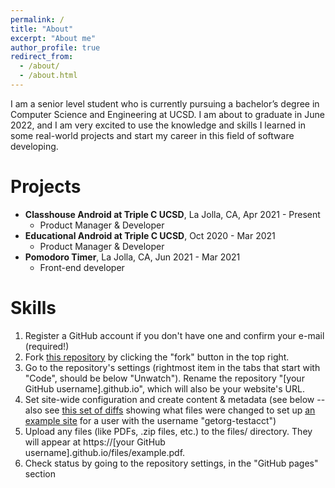 ```yaml
---
permalink: /
title: "About"
excerpt: "About me"
author_profile: true
redirect_from: 
  - /about/
  - /about.html
---
```


I am a senior level student who is currently pursuing a bachelor’s degree in Computer Science and Engineering at UCSD. I am about to graduate in June 2022, and I am very excited to use the knowledge and skills I learned in some real-world projects and start my career in this field of software developing.

Projects
======
- **Classhouse Android at Triple C UCSD**, La Jolla, CA,  Apr 2021 - Present
  * Product Manager & Developer
 - **Educational Android at Triple C UCSD**, Oct 2020 - Mar 2021
   * Product Manager & Developer
 - **Pomodoro Timer**, La Jolla, CA, Jun 2021 - Mar 2021
   * Front-end developer
 
Skills
======
1. Register a GitHub account if you don't have one and confirm your e-mail (required!)
1. Fork [this repository](https://github.com/academicpages/academicpages.github.io) by clicking the "fork" button in the top right. 
1. Go to the repository's settings (rightmost item in the tabs that start with "Code", should be below "Unwatch"). Rename the repository "[your GitHub username].github.io", which will also be your website's URL.
1. Set site-wide configuration and create content & metadata (see below -- also see [this set of diffs](http://archive.is/3TPas) showing what files were changed to set up [an example site](https://getorg-testacct.github.io) for a user with the username "getorg-testacct")
1. Upload any files (like PDFs, .zip files, etc.) to the files/ directory. They will appear at https://[your GitHub username].github.io/files/example.pdf.  
1. Check status by going to the repository settings, in the "GitHub pages" section


